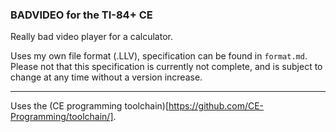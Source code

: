 ### BADVIDEO for the TI-84+ CE

Really bad video player for a calculator.

Uses my own file format (.LLV), specification can be found in `format.md`.
Please not that this specification is currently not complete, and is subject to change at any time without a version increase.

---

Uses the (CE programming toolchain)[https://github.com/CE-Programming/toolchain/].

